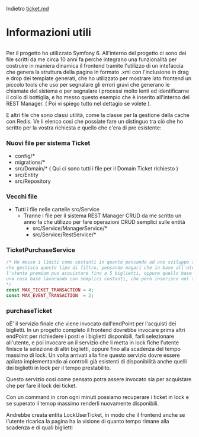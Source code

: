 Indietro [ticket.md](ticket.md)
# Informazioni utili

##
Per il progetto ho utilizzato Symfony 6. All'interno del progetto ci sono dei file scritti da me circa 10 anni fa perche integrano una funzionalità per costruire in maniera dinamica il frontend tramite l'utilizzo di un intefaccia che genera la struttura della pagina in formato .xml con l'inclusione in drag e drop dei template generati, che ho utilizzato per mostrare lato frontend un piccolo tools che uso per segnalare gli errori gravi che generano le chiamate del sistema o per segnalare i processi molto lenti ed identificarne il collo di bottiglia, e ho messo questo esempio che è inserito all'interno del REST Manager. ( Poi vi spiego tutto nel dettagio se volete ). 

 E altri file che sono classi utilità, come la classe per la gestione della cache con Redis. Ve li elenco cosi che possiate fare un distinguo tra ciò che ho scritto per la vostra richiesta e quello che c'era di pre esistente:

### Nuovi file per sistema Ticket
- config/*
- migrations/*
- src/Domain/* ( Qui ci sono tutti i file per il Domain Ticket richiesto )
- src/Entity
- src/Repository

### Vecchi file
- Tutti i file nelle cartelle src/Service
    - Tranne i file per il sistema REST Manager CRUD da me scritto un anno fa che utilizzo per fare operazioni CRUD semplici sulle entità
        - src/Service/ManagerService/*
        - src/Service/RestService/* 

### TicketPurchaseService
```php
/* Ho messo i limiti come costanti in quanto pensando ad uno sviluppo successivo del sistema la maniera più corretta sarebbe creare un altra entita
che gestisca questo tipo di filtro, pensando magari che in base all'utente se base o premium possano avere diverse opzioni di scelta dove magari
l'utente premium puo acquistare fino a 5 biglietti, oppure quello base non può acquistare più di un evento, quindi per mancanza di tempo faccio
una cosa base lavorando con semplici costanti, che però inserisco nel servizio che si occupera dei controlli necessari per procedere all'acquisto
*/
const MAX_TICKET_TRANSACTION = 4;
const MAX_EVENT_TRANSACTION  = 2;
```

### purchaseTicket
oE' il servizio finale che viene invocato dall'endPoint per l'acquisti dei biglietti. In un progetto completo il frontend dovrebbe invocare prima altri endPoint per richiedere i posti e i biglietti disponibili, farli selezionare all'utente, e poi invocare un il servizio che li metta in lock fiche l'utente finisce la selezione di altri biglietti, oppure fino alla scadenza del tempo massimo di lock. Un volta arrivati alla fine questo servizio dovre essere apliato implementando ai controlli già esistenti di disponibilità anche quelli dei biglietti in lock per il tempo prestabilito.

Questo servizio cosi come pensato potra assere invocato sia per acquistare che per fare il lock dei ticket.

Con un command in cron ogni minuti possiamo recuperare i ticket in lock e se superato il temop massimo renderli nuovamente disponibili.

Andrebbe creata entita LockUserTicket, in modo che il frontend anche se l'utente ricarica la pagina ha la visione di quanto tempo rimane alla scadenza e di quali biglietti